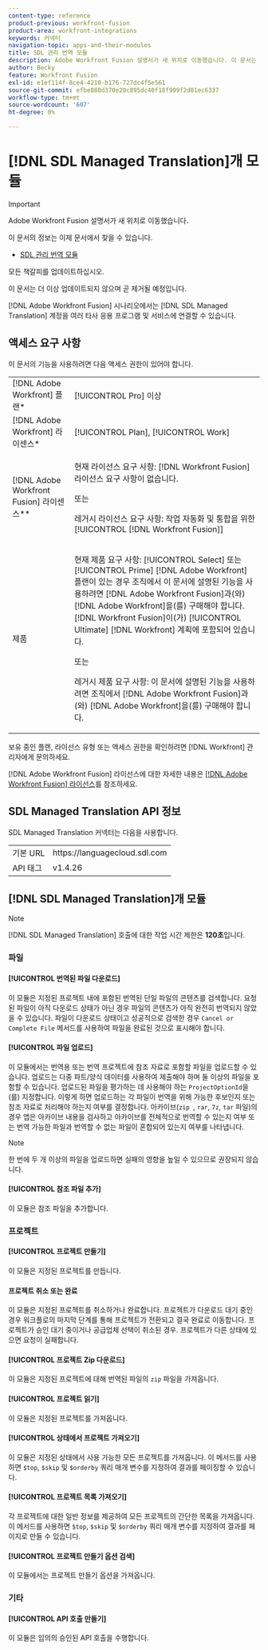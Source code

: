 ```yaml
---
content-type: reference
product-previous: workfront-fusion
product-area: workfront-integrations
keywords: 커넥터
navigation-topic: apps-and-their-modules
title: SDL 관리 번역 모듈
description: Adobe Workfront Fusion 설명서가 새 위치로 이동했습니다. 이 문서는 더 이상 사용되지 않지만, 이 기능을 다루는 새 문서에 대한 링크를 포함합니다.
author: Becky
feature: Workfront Fusion
exl-id: e1ef114f-8ce4-4210-b176-727dc4f5e561
source-git-commit: efbe888d370e20c895dc40f18f999f2d01ec6337
workflow-type: tm+mt
source-wordcount: '607'
ht-degree: 0%

---
```


# [!DNL SDL Managed Translation]개 모듈

>[!IMPORTANT]
>
>Adobe Workfront Fusion 설명서가 새 위치로 이동했습니다.
>
>이 문서의 정보는 이제 문서에서 찾을 수 있습니다.
>
>* [SDL 관리 번역 모듈](https://experienceleague.adobe.com/docs/workfront-fusion/using/references/apps-and-their-modules/third-party-app-connectors/sdl-managed-translation-modules.html)
>
>모든 책갈피를 업데이트하십시오.
>
>이 문서는 더 이상 업데이트되지 않으며 곧 제거될 예정입니다.

[!DNL Adobe Workfront Fusion] 시나리오에서는 [!DNL SDL Managed Translation] 계정을 여러 타사 응용 프로그램 및 서비스에 연결할 수 있습니다.

## 액세스 요구 사항

이 문서의 기능을 사용하려면 다음 액세스 권한이 있어야 합니다.

<table style="table-layout:auto"> 
 <col> 
 <col> 
 <tbody> 
  <tr> 
   <td role="rowheader">[!DNL Adobe Workfront] 플랜*</td>
  <td> <p>[!UICONTROL Pro] 이상</p> </td>
  </tr> 
  <tr data-mc-conditions=""> 
   <td role="rowheader">[!DNL Adobe Workfront] 라이센스*</td>
   <td> <p>[!UICONTROL Plan], [!UICONTROL Work]</p> </td> 
  </tr> 
  <tr> 
   <td role="rowheader">[!DNL Adobe Workfront Fusion] 라이센스**</td> 
   <td>
   <p>현재 라이선스 요구 사항: [!DNL Workfront Fusion] 라이선스 요구 사항이 없습니다.</p>
   <p>또는</p>
   <p>레거시 라이선스 요구 사항: 작업 자동화 및 통합을 위한 [!UICONTROL [!DNL Workfront Fusion]] </p>
   </td> 
  </tr> 
  <tr> 
   <td role="rowheader">제품</td> 
   <td>
   <p>현재 제품 요구 사항: [!UICONTROL Select] 또는 [!UICONTROL Prime] [!DNL Adobe Workfront] 플랜이 있는 경우 조직에서 이 문서에 설명된 기능을 사용하려면 [!DNL Adobe Workfront Fusion]과(와) [!DNL Adobe Workfront]을(를) 구매해야 합니다. [!DNL Workfront Fusion]이(가) [!UICONTROL Ultimate] [!DNL Workfront] 계획에 포함되어 있습니다.</p>
   <p>또는</p>
   <p>레거시 제품 요구 사항: 이 문서에 설명된 기능을 사용하려면 조직에서 [!DNL Adobe Workfront Fusion]과(와) [!DNL Adobe Workfront]을(를) 구매해야 합니다.</p>
   </td> 
  </tr> 
 </tbody> 
</table>

보유 중인 플랜, 라이선스 유형 또는 액세스 권한을 확인하려면 [!DNL Workfront] 관리자에게 문의하세요.

[!DNL Adobe Workfront Fusion] 라이선스에 대한 자세한 내용은 [[!DNL Adobe Workfront Fusion] 라이선스](../../workfront-fusion/get-started/license-automation-vs-integration.md)를 참조하세요.

## SDL Managed Translation API 정보

SDL Managed Translation 커넥터는 다음을 사용합니다.

<table style="table-layout:auto"> 
 <col> 
 <col> 
 <tbody> 
  <tr> 
   <td role="rowheader">기본 URL</td> 
   <td>https://languagecloud.sdl.com</td> 
  </tr>
  <tr> 
   <td role="rowheader">API 태그</td> 
   <td>v1.4.26</td> 
  </tr>
 </tbody> 
 </table>

## [!DNL SDL Managed Translation]개 모듈

>[!NOTE]
>
>[!DNL SDL Managed Translation] 호출에 대한 작업 시간 제한은 **120초**&#x200B;입니다.

### 파일

#### [!UICONTROL 번역된 파일 다운로드]

이 모듈은 지정된 프로젝트 내에 포함된 번역된 단일 파일의 콘텐츠를 검색합니다. 요청된 파일이 아직 다운로드 상태가 아닌 경우 파일의 콘텐츠가 아직 완전히 번역되지 않았을 수 있습니다. 파일이 다운로드 상태이고 성공적으로 검색한 경우 `Cancel or Complete File` 메서드를 사용하여 파일을 완료된 것으로 표시해야 합니다.

#### [!UICONTROL 파일 업로드]

이 모듈에서는 번역용 또는 번역 프로젝트에 참조 자료로 포함할 파일을 업로드할 수 있습니다. 업로드는 다중 파트/양식 데이터를 사용하여 제출해야 하며 둘 이상의 파일을 포함할 수 있습니다. 업로드된 파일을 평가하는 데 사용해야 하는 `ProjectOptionId`을(를) 지정합니다. 이렇게 하면 업로드하는 각 파일이 번역을 위해 가능한 후보인지 또는 참조 자료로 처리해야 하는지 여부를 결정합니다. 아카이브(`zip `, `rar`, `7z`, `tar` 파일)의 경우 앱은 아카이브 내용을 검사하고 아카이브를 전체적으로 번역할 수 있는지 여부 또는 번역 가능한 파일과 번역할 수 없는 파일이 혼합되어 있는지 여부를 나타냅니다.

>[!NOTE]
>
>한 번에 두 개 이상의 파일을 업로드하면 실패의 영향을 높일 수 있으므로 권장되지 않습니다.

#### [!UICONTROL 참조 파일 추가]

이 모듈은 참조 파일을 추가합니다.

### 프로젝트

#### [!UICONTROL 프로젝트 만들기]

이 모듈은 지정된 프로젝트를 만듭니다.

#### 프로젝트 취소 또는 완료

이 모듈은 지정된 프로젝트를 취소하거나 완료합니다. 프로젝트가 다운로드 대기 중인 경우 워크플로의 마지막 단계를 통해 프로젝트가 전환되고 결국 완료로 이동합니다. 프로젝트가 승인 대기 중이거나 공급업체 선택이 취소된 경우. 프로젝트가 다른 상태에 있으면 요청이 실패합니다.

#### [!UICONTROL 프로젝트 Zip 다운로드]

이 모듈은 지정된 프로젝트에 대해 번역된 파일의 `zip` 파일을 가져옵니다.

#### [!UICONTROL 프로젝트 읽기]

이 모듈은 지정된 프로젝트를 가져옵니다.

#### [!UICONTROL 상태에서 프로젝트 가져오기]

이 모듈은 지정된 상태에서 사용 가능한 모든 프로젝트를 가져옵니다. 이 메서드를 사용하면 `$top`, `$skip` 및 `$orderby` 쿼리 매개 변수를 지정하여 결과를 페이징할 수 있습니다.

#### [!UICONTROL 프로젝트 목록 가져오기]

각 프로젝트에 대한 일반 정보를 제공하여 모든 프로젝트의 간단한 목록을 가져옵니다. 이 메서드를 사용하면 `$top`, `$skip` 및 `$orderby` 쿼리 매개 변수를 지정하여 결과를 페이지로 만들 수 있습니다.

#### [!UICONTROL 프로젝트 만들기 옵션 검색]

이 모듈에서는 프로젝트 만들기 옵션을 가져옵니다.

### 기타

#### [!UICONTROL API 호출 만들기]

이 모듈은 임의의 승인된 API 호출을 수행합니다.
